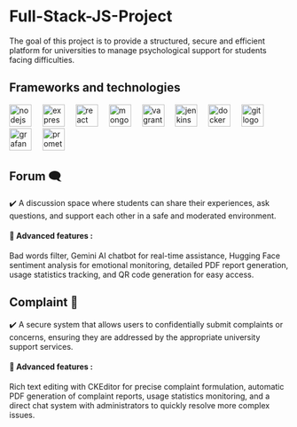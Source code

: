# Full-Stack-JS-Project
The goal of this project is to provide a structured, secure and efficient platform for universities to manage psychological support for students facing difficulties.  
## Frameworks and technologies  
<p align="left">
<img src="https://cdn.jsdelivr.net/gh/devicons/devicon/icons/nodejs/nodejs-original.svg" height="40" alt="nodejs logo"  />
<img width="12" />
<img src="https://skillicons.dev/icons?i=express" height="40" alt="express logo"  />
<img width="12" />
<img src="https://cdn.jsdelivr.net/gh/devicons/devicon/icons/react/react-original.svg" height="40" alt="react logo"  />
<img width="12" />
<img src="https://cdn.simpleicons.org/mongodb/47A248" height="40" alt="mongodb logo"  />
<img width="12" />
<img src="https://cdn.jsdelivr.net/gh/devicons/devicon/icons/vagrant/vagrant-original.svg" height="40" alt="vagrant logo"  />
<img width="12" />
<img src="https://skillicons.dev/icons?i=jenkins" height="40" alt="jenkins logo"  />
<img width="12" />
<img src="https://cdn.jsdelivr.net/gh/devicons/devicon/icons/docker/docker-plain-wordmark.svg" height="40" alt="docker logo"  />
<img width="12" />
<img src="https://cdn.jsdelivr.net/gh/devicons/devicon/icons/git/git-original.svg" height="40" alt="git logo"  />
<img width="12" />
<img src="https://cdn.simpleicons.org/grafana/F46800" height="40" alt="grafana logo"  />
<img width="12" />
<img src="https://cdn.jsdelivr.net/gh/devicons/devicon/icons/prometheus/prometheus-original.svg" height="40" alt="prometheus logo"  />
<img width="12" />
</p>  

## Forum 🗨️
✔️ A discussion space where students can share their experiences, ask questions, and support each other in a safe and moderated environment.  
#### 🚀 Advanced features :
Bad words filter, Gemini AI chatbot for real-time assistance, Hugging Face sentiment analysis for emotional monitoring, detailed PDF report generation, usage statistics tracking, and QR code generation for easy access.

## Complaint 📩
✔️ A secure system that allows users to confidentially submit complaints or concerns, ensuring they are addressed by the appropriate university support services.  
#### 🚀 Advanced features :
Rich text editing with CKEditor for precise complaint formulation, automatic PDF generation of complaint reports, usage statistics monitoring, and a direct chat system with administrators to quickly resolve more complex issues.
